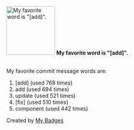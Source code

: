 <img src="https://my-badges.github.io/my-badges/favorite-word.png" alt="My favorite word is &quot;[add]&quot;." title="My favorite word is &quot;[add]&quot;." width="128">
<strong>My favorite word is &quot;[add]&quot;.</strong>
<br><br>

My favorite commit message words are:

1. [add] (used 768 times)
2. add (used 694 times)
3. update (used 521 times)
4. [fix] (used 510 times)
5. component (used 442 times)


Created by <a href="https://github.com/my-badges/my-badges">My Badges</a>
